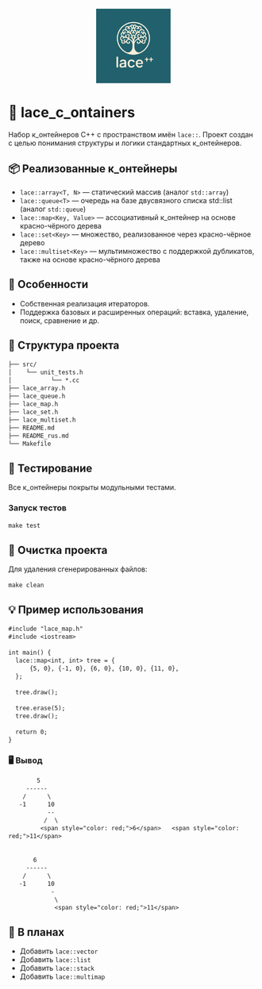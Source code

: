 <p align="center">
  <img src="logo.png" width="150" alt="lace logo">
</p>

# 🧵 lace_c_ontainers

Набор к_онтейнеров C++ с пространством имён `lace::`. Проект создан с целью понимания структуры и логики стандартных к_онтейнеров.

## 📦 Реализованные к_онтейнеры

- `lace::array<T, N>` — статический массив (аналог `std::array`)
- `lace::queue<T>` — очередь на базе двусвязного списка std::list (аналог `std::queue`)
- `lace::map<Key, Value>` — ассоциативный к_онтейнер на основе красно-чёрного дерева
- `lace::set<Key>` — множество, реализованное через красно-чёрное дерево
- `lace::multiset<Key>` — мультимножество с поддержкой дубликатов, также на основе красно-чёрного дерева

## 🔧 Особенности

- Собственная реализация итераторов.
- Поддержка базовых и расширенных операций: вставка, удаление, поиск, сравнение и др.

## 📁 Структура проекта

```
├── src/ 
│    └── unit_tests.h 
│           └── *.cc 
├── lace_array.h 
├── lace_queue.h 
├── lace_map.h 
├── lace_set.h 
├── lace_multiset.h 
├── README.md 
├── README_rus.md 
└── Makefile 
```

## 🧪 Тестирование

Все к_онтейнеры покрыты модульными тестами.

### Запуск тестов

```make test```

## 🧹 Очистка проекта

Для удаления сгенерированных файлов:

```make clean```


## 💡  Примеp использования

```
#include "lace_map.h"
#include <iostream>

int main() {
  lace::map<int, int> tree = {
      {5, 0}, {-1, 0}, {6, 0}, {10, 0}, {11, 0},
  };

  tree.draw();

  tree.erase(5);
  tree.draw();

  return 0;
}
```

### 🖥️ Вывод

```
        5        
     ------     
    /      \    
   -1      10   
           --   
          /  \  
         <span style="color: red;">6</span>   <span style="color: red;">11</span> 
                

       6        
     ------     
    /      \    
   -1      10   
            -   
             \  
             <span style="color: red;">11</span> 
```


## 🚧 В планах

- Добавить `lace::vector`
- Добавить `lace::list`
- Добавить `lace::stack`
- Добавить `lace::multimap`


